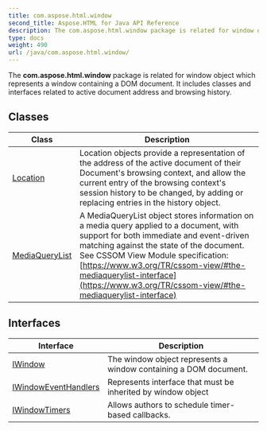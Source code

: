 ```yaml
---
title: com.aspose.html.window
second_title: Aspose.HTML for Java API Reference
description: The com.aspose.html.window package is related for window object which represents a window containing a DOM document. It includes classes and interfaces related to active document address and browsing history
type: docs
weight: 490
url: /java/com.aspose.html.window/
---
```

The **com.aspose.html.window** package is related for window object which represents a window containing a DOM document. It includes classes and interfaces related to active document address and browsing history.

## Classes

| Class | Description |
| --- | --- |
| [Location](./location/) | Location objects provide a representation of the address of the active document of their Document's browsing context, and allow the current entry of the browsing context's session history to be changed, by adding or replacing entries in the history object. |
| [MediaQueryList](./mediaquerylist/) | A MediaQueryList object stores information on a media query applied to a document, with support for both immediate and event-driven matching against the state of the document. See CSSOM View Module specification: [https://www.w3.org/TR/cssom-view/#the-mediaquerylist-interface](https://www.w3.org/TR/cssom-view/#the-mediaquerylist-interface) |
## Interfaces

| Interface | Description |
| --- | --- |
| [IWindow](./iwindow/) | The window object represents a window containing a DOM document. |
| [IWindowEventHandlers](./iwindoweventhandlers/) | Represents interface that must be inherited by window object |
| [IWindowTimers](./iwindowtimers/) | Allows authors to schedule timer-based callbacks. |
